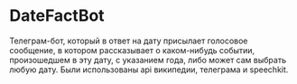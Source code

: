 # DateFactBot

Телеграм-бот, который в ответ на дату присылает голосовое сообщение, в котором
рассказывает о каком-нибудь событии, произошедшем в эту дату, с указанием года, 
либо может сам выбрать любую дату.
Были использованы api википедии, телеграма и speechkit.